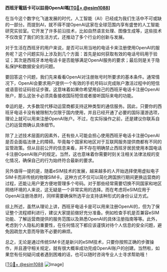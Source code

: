 **西班牙電話卡可以註冊OpenAI嗎[[TG💪+ @esim1088](https://t.me/s/esim1088)]**

在当今这个数字化飞速发展的时代，人工智能（AI）已经成为我们生活中不可或缺的一部分。而提到AI，就不得不提OpenAI这家在全球范围内享有盛誉的人工智能研究实验室。它开发了许多前沿技术，比如自然语言处理、图像生成等，这些技术不仅改变了我们的生活方式，还推动了多个行业的创新与发展。

对于生活在西班牙的用户来说，是否可以用当地的电话卡来注册使用OpenAI的服务呢？这个问题实际上涉及到几个方面：首先是如何获取有效的电话号码用于验证；其次是西班牙本地电话卡是否能够满足OpenAI服务的要求；最后则是关于隐私保护和数据安全的问题。

要回答这个问题，我们先来看看OpenAI对注册账号时所要求的基本条件。通常情况下，OpenAI会要求用户提供一个有效的手机号码以完成账户激活过程中的短信或语音验证码验证步骤。这意味着如果你希望用自己的西班牙电话卡注册OpenAI账户，那么这张卡必须具备接收国际短信或者接听国际来电的功能。

幸运的是，大多数现代移动运营商都支持这种类型的通信服务。因此，只要你的西班牙电话卡没有被限制为仅限于国内使用，并且已经开通了必要的国际漫游选项，理论上就可以用来注册OpenAI账户。不过，在实际操作之前，还是建议你联系自己的运营商确认具体细节。

除了上述技术层面的因素外，还有些人可能会担心使用西班牙电话卡注册OpenAI是否会面临法律上的障碍。毕竟每个国家和地区对于互联网服务提供商都有不同的监管政策。但从目前公开的信息来看，并不存在明确禁止西班牙居民使用本国电话卡注册OpenAI账户的规定。当然，这也意味着你需要时刻关注相关法律法规的变化情况，确保自己的行为始终符合最新的要求。

另外值得一提的是，随着eSIM技术的发展，越来越多的人开始选择使用虚拟电子SIM卡而非传统的物理SIM卡。这种方式不仅可以简化跨国旅行期间更换运营商的过程，还能让用户更方便地管理多个号码。对于那些经常需要切换不同国家和地区网络环境的人来说，这无疑是一个非常实用的选择。而在考虑将eSIM应用于OpenAI注册场景时，同样需要确保所选平台支持该种形式的身份认证方式。

综上所述，虽然从理论上讲，西班牙电话卡是可以用来注册OpenAI的，但为了保证整个流程顺利进行，建议大家提前做好充分准备。例如检查手机是否兼容eSIM功能、了解运营商提供的服务范围以及熟悉OpenAI的具体注册指南等等。此外，考虑到个人隐私的重要性，在任何情况下都应该谨慎对待个人信息的安全问题，避免因疏忽大意而导致不必要的麻烦。

总之，无论是通过传统SIM卡还是新兴的eSIM技术，只要你按照正确的步骤操作，并且遵守相关规定，就有很大概率成功完成OpenAI账户的创建。当然啦，如果您有任何疑问或者遇到困难的话，也可以随时咨询专业人士寻求帮助哦！

[[TG💪+ @esim1088](https://t.me/s/esim1088) ![Image](https://i.postimg.cc/4NQfJmqS/Snipaste-2025-05-13-00-14-12.png)]